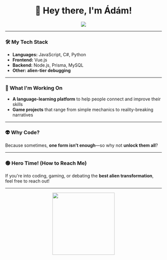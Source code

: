 <!-- GitHub README - vargacsadamx -->

<h1 align="center">👋 Hey there, I'm Ádám!</h1>

<p align="center">
  <img src="https://readme-typing-svg.herokuapp.com?font=Orbitron&size=22&duration=3000&color=00FF00&center=true&vCenter=true&width=400&lines=%F0%9F%91%BD+It's+Hero+Time!;%F0%9F%92%BB+Full-Stack+Developer;%F0%9F%A4%96+AI+Enthusiast;%F0%9F%8C%8D+Always+Learning!">
</p>

---

### 🛠️ My Tech Stack  
- **Languages:** JavaScript, C#, Python  
- **Frontend:** Vue.js  
- **Backend:** Node.js, Prisma, MySQL  
- **Other:** **alien-tier debugging**  

---

### 🚀 What I'm Working On  
- **A language-learning platform** to help people connect and improve their skills  
- **Game projects** that range from simple mechanics to reality-breaking narratives  

---

### 👽 Why Code?  
Because sometimes, **one form isn’t enough**—so why not **unlock them all**?  

---

### 🟢 Hero Time! (How to Reach Me)  
If you're into coding, gaming, or debating the **best alien transformation**, feel free to reach out!  

---

<p align="center">
  <img src="https://media.tenor.com/ZlSxpkcyT0kAAAAC/ben10-omnitrix.gif" width="200">
</p>
